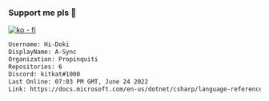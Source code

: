### Support me pls 🙏

[![ko - fi](https://ko-fi.com/img/githubbutton_sm.svg)](https://ko-fi.com/O5O4D6DP7)

  ```txt
  Username: Hi-Doki
  DisplayName: A-Sync
  Organization: Propinquiti
  Repositories: 6
  Discord: kitkat#1000
  Last Online: 07:03 PM GMT, June 24 2022
  Link: https://docs.microsoft.com/en-us/dotnet/csharp/language-reference/keywords/async
  ```       